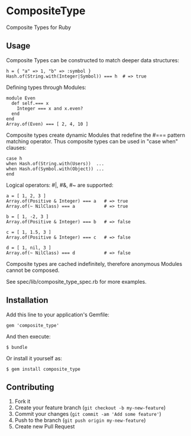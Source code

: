 # CompositeType

Composite Types for Ruby

## Usage

Composite Types can be constructed to match deeper data structures:

    h = { "a" => 1, "b" => :symbol }
    Hash.of(String.with(Integer|Symbol)) === h  # => true

Defining types through Modules:

    module Even
      def self.=== x
        Integer === x and x.even?
      end
    end
    Array.of(Even) === [ 2, 4, 10 ]

Composite types create dynamic Modules that redefine the #=== pattern matching operator.
Thus composite types can be used in "case when" clauses:

    case h
    when Hash.of(String.with(Users))  ...
    when Hash.of(Symbol.with(Object)) ...
    end

Logical operators: #|, #&, #~ are supported:

    a = [ 1, 2, 3 ]
    Array.of(Positive & Integer) === a   # => true
    Array.of(~ NilClass) === a           # => true
    
    b = [ 1, -2, 3 ]
    Array.of(Positive & Integer) === b   # => false

    c = [ 1, 1.5, 3 ]
    Array.of(Positive & Integer) === c   # => false

    d = [ 1, nil, 3 ]
    Array.of(~ NilClass) === d           # => false

Composite types are cached indefinitely, therefore anonymous Modules cannot be composed.

See spec/lib/composite_type_spec.rb for more examples.

## Installation

Add this line to your application's Gemfile:

    gem 'composite_type'

And then execute:

    $ bundle

Or install it yourself as:

    $ gem install composite_type

## Contributing

1. Fork it
2. Create your feature branch (`git checkout -b my-new-feature`)
3. Commit your changes (`git commit -am 'Add some feature'`)
4. Push to the branch (`git push origin my-new-feature`)
5. Create new Pull Request
